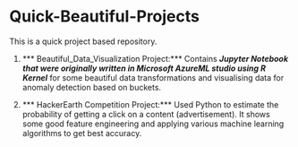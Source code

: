 # Quick-Beautiful-Projects

This is a quick project based repository.

1. *** Beautiful_Data_Visualization Project:*** Contains ***Jupyter Notebook that were originally written in Microsoft AzureML studio using R Kernel*** for some beautiful data transformations and visualising data for anomaly detection based on buckets.

2. *** HackerEarth Competition Project:*** Used Python to estimate the probability of getting a click on a content (advertisement). It shows some good feature engineering and applying various machine learning algorithms to get best accuracy.
